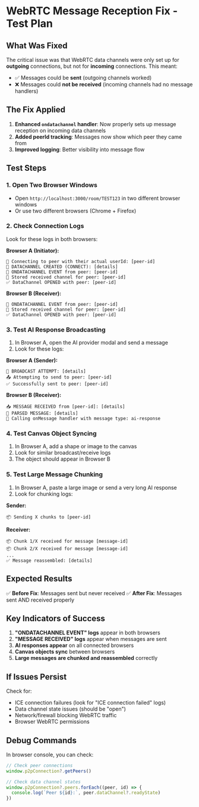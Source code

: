 # WebRTC Message Reception Fix - Test Plan

## What Was Fixed

The critical issue was that WebRTC data channels were only set up for **outgoing** connections, but not for **incoming** connections. This meant:

- ✅ Messages could be **sent** (outgoing channels worked)
- ❌ Messages could **not be received** (incoming channels had no message handlers)

## The Fix Applied

1. **Enhanced `ondatachannel` handler**: Now properly sets up message reception on incoming data channels
2. **Added peerId tracking**: Messages now show which peer they came from
3. **Improved logging**: Better visibility into message flow

## Test Steps

### 1. Open Two Browser Windows
- Open `http://localhost:3000/room/TEST123` in two different browser windows
- Or use two different browsers (Chrome + Firefox)

### 2. Check Connection Logs
Look for these logs in both browsers:

**Browser A (Initiator):**
```
🔌 Connecting to peer with their actual userId: [peer-id]
🔴 DATACHANNEL CREATED (CONNECT): [details]
🔴 ONDATACHANNEL EVENT from peer: [peer-id]
🔴 Stored received channel for peer: [peer-id]
✅ DataChannel OPENED with peer: [peer-id]
```

**Browser B (Receiver):**
```
🔴 ONDATACHANNEL EVENT from peer: [peer-id]
🔴 Stored received channel for peer: [peer-id]
✅ DataChannel OPENED with peer: [peer-id]
```

### 3. Test AI Response Broadcasting
1. In Browser A, open the AI provider modal and send a message
2. Look for these logs:

**Browser A (Sender):**
```
🚀 BROADCAST ATTEMPT: [details]
📤 Attempting to send to peer: [peer-id]
✅ Successfully sent to peer: [peer-id]
```

**Browser B (Receiver):**
```
📥 MESSAGE RECEIVED from [peer-id]: [details]
📨 PARSED MESSAGE: [details]
🔄 Calling onMessage handler with message type: ai-response
```

### 4. Test Canvas Object Syncing
1. In Browser A, add a shape or image to the canvas
2. Look for similar broadcast/receive logs
3. The object should appear in Browser B

### 5. Test Large Message Chunking
1. In Browser A, paste a large image or send a very long AI response
2. Look for chunking logs:

**Sender:**
```
📦 Sending X chunks to [peer-id]
```

**Receiver:**
```
📦 Chunk 1/X received for message [message-id]
📦 Chunk 2/X received for message [message-id]
...
✅ Message reassembled: [details]
```

## Expected Results

✅ **Before Fix**: Messages sent but never received
✅ **After Fix**: Messages sent AND received properly

## Key Indicators of Success

1. **"ONDATACHANNEL EVENT" logs** appear in both browsers
2. **"MESSAGE RECEIVED" logs** appear when messages are sent
3. **AI responses appear** on all connected browsers
4. **Canvas objects sync** between browsers
5. **Large messages are chunked and reassembled** correctly

## If Issues Persist

Check for:
- ICE connection failures (look for "ICE connection failed" logs)
- Data channel state issues (should be "open")
- Network/firewall blocking WebRTC traffic
- Browser WebRTC permissions

## Debug Commands

In browser console, you can check:
```javascript
// Check peer connections
window.p2pConnection?.getPeers()

// Check data channel states
window.p2pConnection?.peers.forEach((peer, id) => {
  console.log(`Peer ${id}:`, peer.dataChannel?.readyState)
})
``` 